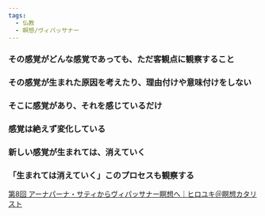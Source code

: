 ```yaml
---
tags:
  - 仏教
  - 瞑想/ヴィパッサナー
---
```


### その感覚がどんな感覚であっても、ただ客観点に観察すること
### その感覚が生まれた原因を考えたり、理由付けや意味付けをしない
### そこに感覚があり、それを感じているだけ


### 感覚は絶えず変化している
### 新しい感覚が生まれては、消えていく
### 「生まれては消えていく」このプロセスも観察する

[第8回 アーナパーナ・サティからヴィパッサナー瞑想へ｜ヒロユキ＠瞑想カタリスト](https://note.com/hdsc/n/n2a71e74b2cee)